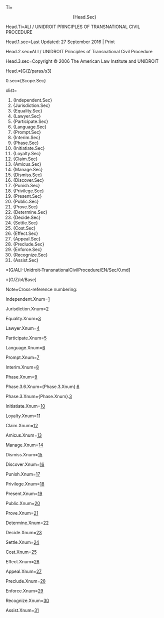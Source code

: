Ti=<center>{Head.Sec}</center>

Head.Ti=ALI / UNIDROIT PRINCIPLES OF TRANSNATIONAL CIVIL PROCEDURE

Head.1.sec=Last Updated: 27 September 2016 | Print

Head.2.sec=ALI / UNIDROIT Principles of Transnational Civil Procedure

Head.3.sec=Copyright © 2006 The American Law Institute and UNIDROIT

Head.=[G/Z/paras/s3]

0.sec={Scope.Sec}

xlist=<ol><li>{Independent.Sec}<li>{Jurisdiction.Sec}<li>{Equality.Sec}<li>{Lawyer.Sec}<li>{Participate.Sec}<li>{Language.Sec}<li>{Prompt.Sec}<li>{Interim.Sec}<li>{Phase.Sec}<li>{Initiatiate.Sec}<li>{Loyalty.Sec}<li>{Claim.Sec}<li>{Amicus.Sec}<li>{Manage.Sec}<li>{Dismiss.Sec}<li>{Discover.Sec}<li>{Punish.Sec}<li>{Privilege.Sec}<li>{Present.Sec}<li>{Public.Sec}<li>{Prove.Sec}<li>{Determine.Sec}<li>{Decide.Sec}<li>{Settle.Sec}<li>{Cost.Sec}<li>{Effect.Sec}<li>{Appeal.Sec}<li>{Preclude.Sec}<li>{Enforce.Sec}<li>{Recognize.Sec}<li>{Assist.Sec}</ol>

=[G/ALI-Unidroit-TransnationalCivilProcedure/EN/Sec/0.md]

=[G/Z/ol/Base]

Note=Cross-reference numbering:

Independent.Xnum=<a href='#Independent.Sec' class='xref'>1</a>

Jurisdiction.Xnum=<a href='#Jurisdiction.Sec' class='xref'>2</a>

Equality.Xnum=<a href='#Equality.Sec' class='xref'>3</a>

Lawyer.Xnum=<a href='#Lawyer.Sec' class='xref'>4</a>

Participate.Xnum=<a href='#Participate.Sec' class='xref'>5</a>

Language.Xnum=<a href='#Language.Sec' class='xref'>6</a>

Prompt.Xnum=<a href='#Prompt.Sec' class='xref'>7</a>

Interim.Xnum=<a href='#Interim.Sec' class='xref'>8</a>

Phase.Xnum=<a href='#Phase.Sec' class='xref'>9</a>

Phase.3.6.Xnum={Phase.3.Xnum}.<a href='#Phase.3.6.sec' class='xref'>6</a>

Phase.3.Xnum={Phase.Xnum}.<a href='#Phase.3.sec' class='xref'>3</a>

Initiatiate.Xnum=<a href='#Initiatiate.Sec' class='xref'>10</a>

Loyalty.Xnum=<a href='#Loyalty.Sec' class='xref'>11</a>

Claim.Xnum=<a href='#Claim.Sec' class='xref'>12</a>

Amicus.Xnum=<a href='#Amicus.Sec' class='xref'>13</a>

Manage.Xnum=<a href='#Manage.Sec' class='xref'>14</a>

Dismiss.Xnum=<a href='#Dismiss.Sec' class='xref'>15</a>

Discover.Xnum=<a href='#Discover.Sec' class='xref'>16</a>

Punish.Xnum=<a href='#Punish.Sec' class='xref'>17</a>

Privilege.Xnum=<a href='#Privilege.Sec' class='xref'>18</a>

Present.Xnum=<a href='#Present.Sec' class='xref'>19</a>

Public.Xnum=<a href='#Public.Sec' class='xref'>20</a>

Prove.Xnum=<a href='#Prove.Sec' class='xref'>21</a>

Determine.Xnum=<a href='#Determine.Sec' class='xref'>22</a>

Decide.Xnum=<a href='#Decide.Sec' class='xref'>23</a>

Settle.Xnum=<a href='#Settle.Sec' class='xref'>24</a>

Cost.Xnum=<a href='#Cost.Sec' class='xref'>25</a>

Effect.Xnum=<a href='#Effect.Sec' class='xref'>26</a>

Appeal.Xnum=<a href='#Appeal.Sec' class='xref'>27</a>

Preclude.Xnum=<a href='#Preclude.Sec' class='xref'>28</a>

Enforce.Xnum=<a href='#Enforce.Sec' class='xref'>29</a>

Recognize.Xnum=<a href='#Recognize.Sec' class='xref'>30</a>

Assist.Xnum=<a href='#Assist.Sec' class='xref'>31</a>
